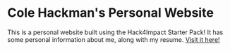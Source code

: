 # Cole Hackman's Personal Website
This is a personal website built using the Hack4Impact Starter Pack!
It has some personal information about me, along with my resume.
[Visit it here!](https://cole.hackman.github.io)
